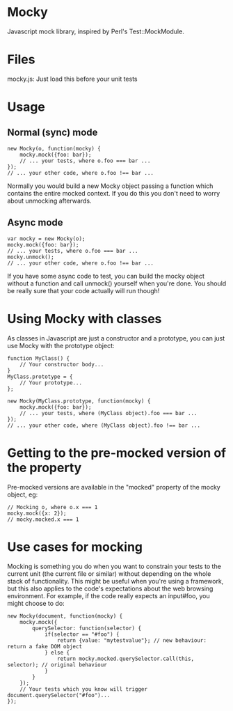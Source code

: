 # Mocky
Javascript mock library, inspired by Perl's Test::MockModule.

Files
====

mocky.js:
	Just load this before your unit tests

Usage
=====

Normal (sync) mode
----

	new Mocky(o, function(mocky) {
		mocky.mock({foo: bar});
		// ... your tests, where o.foo === bar ...
	});
	// ... your other code, where o.foo !== bar ...

Normally you would build a new Mocky object passing a function which
contains the entire mocked context. If you do this you don't need
to worry about unmocking afterwards.

Async mode
----

	var mocky = new Mocky(o);
	mocky.mock({foo: bar});
	// ... your tests, where o.foo === bar ...
	mocky.unmock();
	// ... your other code, where o.foo !== bar ...

If you have some async code to test, you can build the mocky object
without a function and call unmock() yourself when you're done. You
should be really sure that your code actually will run though!

Using Mocky with classes
=====

As classes in Javascript are just a constructor and a prototype,
you can just use Mocky with the prototype object:

	function MyClass() {
		// Your constructor body...
	}
	MyClass.prototype = {
		// Your prototype...
	};

	new Mocky(MyClass.prototype, function(mocky) {
		mocky.mock({foo: bar});
		// ... your tests, where (MyClass object).foo === bar ...
	});
	// ... your other code, where (MyClass object).foo !== bar ...

Getting to the pre-mocked version of the property
=====

Pre-mocked versions are available in the "mocked" property of the
mocky object, eg:

	// Mocking o, where o.x === 1
	mocky.mock({x: 2});
	// mocky.mocked.x === 1

Use cases for mocking
=====

Mocking is something you do when you want to constrain your tests
to the current unit (the current file or similar) without depending
on the whole stack of functionality. This might be useful when
you're using a framework, but this also applies to the code's
expectations about the web browsing environment. For example, if
the code really expects an input#foo, you might choose to do:

	new Mocky(document, function(mocky) {
		mocky.mock({
			querySelector: function(selector) {
				if(selector == "#foo") {
					return {value: "mytestvalue"}; // new behaviour: return a fake DOM object
				} else {
					return mocky.mocked.querySelector.call(this, selector); // original behaviour
				}
			}
		});
		// Your tests which you know will trigger document.querySelector("#foo")...
	});
